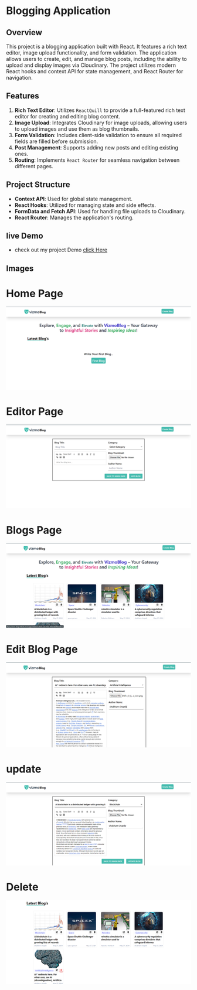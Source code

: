 # Blogging Application

## Overview

This project is a blogging application built with React. It features a rich text editor, image upload functionality, and form validation. The application allows users to create, edit, and manage blog posts, including the ability to upload and display images via Cloudinary. The project utilizes modern React hooks and context API for state management, and React Router for navigation.

## Features

1. **Rich Text Editor**: Utilizes `ReactQuill` to provide a full-featured rich text editor for creating and editing blog content.
2. **Image Upload**: Integrates Cloudinary for image uploads, allowing users to upload images and use them as blog thumbnails.
3. **Form Validation**: Includes client-side validation to ensure all required fields are filled before submission.
4. **Post Management**: Supports adding new posts and editing existing ones.
5. **Routing**: Implements `React Router` for seamless navigation between different pages.

## Project Structure

- **Context API**: Used for global state management.
- **React Hooks**: Utilized for managing state and side effects.
- **FormData and Fetch API**: Used for handling file uploads to Cloudinary.
- **React Router**: Manages the application's routing.

## live Demo
- check out my project Demo [click Here](https://vizmo-blog-website.vercel.app/)

## Images

# Home Page
![Home img](./src/assets/emptyHome.png)

# Editor Page
![editor img](./src/assets/emptyeditor.png)

# Blogs Page
![blogs img](./src/assets/blogs.png)

# Edit Blog Page
![Edit Blog img](./src/assets/editor.png)

# update
![Update img](./src/assets/update.png)

# Delete
![Delete img](./src/assets/delete.png)




